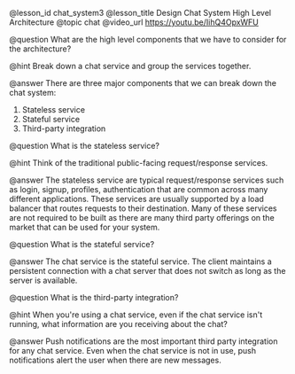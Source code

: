 @lesson_id
chat_system3
@lesson_title
Design Chat System High Level Architecture
@topic
chat
@video_url
https://youtu.be/IihQ4OpxWFU

@question
What are the high level components that we have to consider for the architecture? 

@hint
Break down a chat service and group the services together. 

@answer
There are three major components that we can break down the chat system:
1. Stateless service
2. Stateful service
3. Third-party integration

@question
What is the stateless service?

@hint
Think of the traditional public-facing request/response services.

@answer
The stateless service are typical request/response services such as login, signup, profiles, authentication that are common across many different applications. These services are usually supported by a load balancer that routes requests to their destination. Many of these services are not required to be built as there are many third party offerings on the market that can be used for your system. 

@question
What is the stateful service?

@answer
The chat service is the stateful service. The client maintains a persistent connection with a chat server that does not switch as long as the server is available. 

@question
What is the third-party integration?

@hint
When you're using a chat service, even if the chat service isn't running, what information are you receiving about the chat?

@answer
Push notifications are the most important third party integration for any chat service. Even when the chat service is not in use, push notifications alert the user when there are new messages.